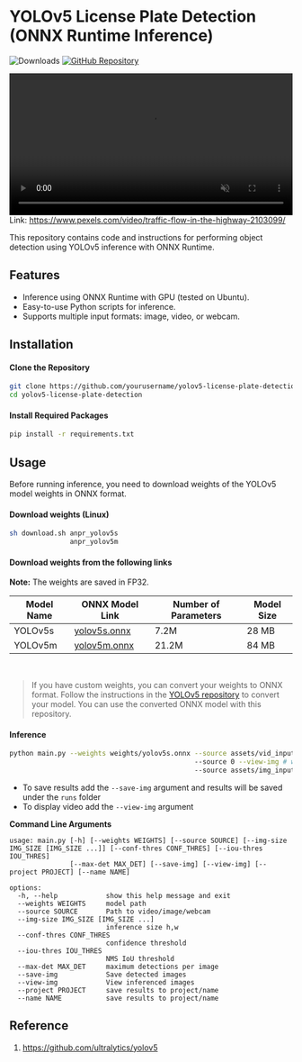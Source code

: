 # YOLOv5 License Plate Detection (ONNX Runtime Inference)

![Downloads](https://img.shields.io/github/downloads/yakhyo/yolov5-license-plate-detection/total) [![GitHub Repository](https://img.shields.io/badge/GitHub-Repository-blue?logo=github)](https://github.com/yakhyo/yolov5-license-plate-detection)

<video controls autoplay loop src="https://github.com/user-attachments/assets/23bed56d-b49c-4606-84c9-1797c479f187" muted="false" width="100%"></video>
Link: https://www.pexels.com/video/traffic-flow-in-the-highway-2103099/

This repository contains code and instructions for performing object detection using YOLOv5 inference with ONNX Runtime.

## Features

- Inference using ONNX Runtime with GPU (tested on Ubuntu).
- Easy-to-use Python scripts for inference.
- Supports multiple input formats: image, video, or webcam.

## Installation

#### Clone the Repository

```bash
git clone https://github.com/yourusername/yolov5-license-plate-detection.git
cd yolov5-license-plate-detection
```

#### Install Required Packages

```bash
pip install -r requirements.txt
```

## Usage

Before running inference, you need to download weights of the YOLOv5 model weights in ONNX format.

#### Download weights (Linux)

```bash
sh download.sh anpr_yolov5s
               anpr_yolov5m
```



#### Download weights from the following links

**Note:** The weights are saved in FP32.

| Model Name | ONNX Model Link                                                                                                | Number of Parameters | Model Size |
| ---------- | -------------------------------------------------------------------------------------------------------------- | -------------------- | ---------- |
| YOLOv5s    | [yolov5s.onnx](https://github.com/yakhyo/yolov5-license-plate-detection/releases/download/v0.0.1/anpr_yolov5s.onnx) | 7.2M                 | 28 MB      |
| YOLOv5m    | [yolov5m.onnx](https://github.com/yakhyo/yolov5-license-plate-detection/releases/download/v0.0.1/anpr_yolov5m.onnx) | 21.2M                | 84 MB      |

<br>

> If you have custom weights, you can convert your weights to ONNX format. Follow the instructions in the [YOLOv5 repository](https://github.com/ultralytics/yolov5) to convert your model. You can use the converted ONNX model with this repository.

#### Inference

```bash
python main.py --weights weights/yolov5s.onnx --source assets/vid_input.mp4 # video
                                              --source 0 --view-img # webcam and display
                                              --source assets/img_input.jpg # image
```

- To save results add the `--save-img` argument and results will be saved under the `runs` folder
- To display video add the `--view-img` argument

**Command Line Arguments**

```
usage: main.py [-h] [--weights WEIGHTS] [--source SOURCE] [--img-size IMG_SIZE [IMG_SIZE ...]] [--conf-thres CONF_THRES] [--iou-thres IOU_THRES]
               [--max-det MAX_DET] [--save-img] [--view-img] [--project PROJECT] [--name NAME]

options:
  -h, --help            show this help message and exit
  --weights WEIGHTS     model path
  --source SOURCE       Path to video/image/webcam
  --img-size IMG_SIZE [IMG_SIZE ...]
                        inference size h,w
  --conf-thres CONF_THRES
                        confidence threshold
  --iou-thres IOU_THRES
                        NMS IoU threshold
  --max-det MAX_DET     maximum detections per image
  --save-img            Save detected images
  --view-img            View inferenced images
  --project PROJECT     save results to project/name
  --name NAME           save results to project/name
```

## Reference

1. https://github.com/ultralytics/yolov5
